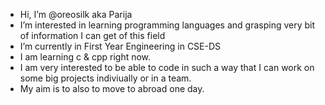 - Hi, I’m @oreosilk aka Parija
- I’m interested in learning programming languages and grasping very bit of information I can get of this field
- I’m currently in First Year Engineering in CSE-DS
- I am learning c & cpp right now.
- I am very interested to be able to code in such a way that I can work on some big projects indiviually or in a team.
- My aim is to also to move to abroad one day.

<!---
oreosilk/oreosilk is a ✨ special ✨ repository because its `README.md` (this file) appears on your GitHub profile.
You can click the Preview link to take a look at your changes.
--->
